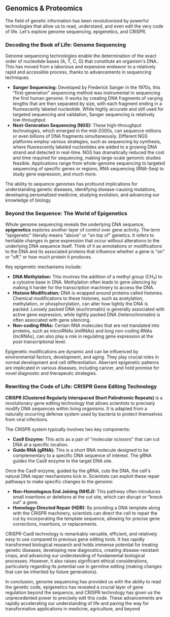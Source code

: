 **Genomics & Proteomics**  
---

The field of genetic information has been revolutionized by powerful technologies that allow us to read, understand, and even edit the very code of life. Let's explore genome sequencing, epigenetics, and CRISPR.  

### **Decoding the Book of Life: Genome Sequencing**

Genome sequencing technologies enable the determination of the exact order of nucleotide bases (A, T, C, G) that constitute an organism's DNA.. This has moved from a laborious and expensive endeavor to a relatively rapid and accessible process, thanks to advancements in sequencing techniques.  

* **Sanger Sequencing:** Developed by Frederick Sanger in the 1970s, this "first-generation" sequencing method was instrumental in sequencing the first human genome. It works by creating DNA fragments of varying lengths that are then separated by size, with each fragment ending in a fluorescently labeled nucleotide. While highly accurate and still used for targeted sequencing and validation, Sanger sequencing is relatively low-throughput.    
* **Next-Generation Sequencing (NGS):** These high-throughput technologies, which emerged in the mid-2000s, can sequence millions or even billions of DNA fragments simultaneously. Different NGS platforms employ various strategies, such as sequencing by synthesis, where fluorescently labeled nucleotides are added to a growing DNA strand and detected in real-time. NGS has dramatically reduced the cost and time required for sequencing, making large-scale genomic studies feasible. Applications range from whole-genome sequencing to targeted sequencing of specific genes or regions, RNA sequencing (RNA-Seq) to study gene expression, and much more.  

The ability to sequence genomes has profound implications for understanding genetic diseases, identifying disease-causing mutations, developing personalized medicine, studying evolution, and advancing our knowledge of biology.  

### **Beyond the Sequence: The World of Epigenetics**

Whole genome sequencing reveals the underlying DNA sequence, **epigenetics** explores another layer of control over gene activity. The term "epigenetic" literally means "above" or "on top of" genetics. It refers to heritable changes in gene expression that occur without alterations to the underlying DNA sequence itself. Think of it as annotations or modifications to the DNA and its associated proteins that influence whether a gene is "on" or "off," or how much protein it produces.  

Key epigenetic mechanisms include:

* **DNA Methylation:** This involves the addition of a methyl group (CH₃) to a cytosine base in DNA. Methylation often leads to gene silencing by making it harder for the transcription machinery to access the DNA.    
* **Histone Modification:** DNA is wrapped around proteins called histones. Chemical modifications to these histones, such as acetylation, methylation, or phosphorylation, can alter how tightly the DNA is packed. Loosely packed DNA (euchromatin) is generally associated with active gene expression, while tightly packed DNA (heterochromatin) is often associated with gene silencing.    
* **Non-coding RNAs:** Certain RNA molecules that are not translated into proteins, such as microRNAs (miRNAs) and long non-coding RNAs (lncRNAs), can also play a role in regulating gene expression at the post-transcriptional level.  

Epigenetic modifications are dynamic and can be influenced by environmental factors, development, and aging. They play crucial roles in normal development and cell differentiation. Aberrant epigenetic patterns are implicated in various diseases, including cancer, and hold promise for novel diagnostic and therapeutic strategies.  

### **Rewriting the Code of Life: CRISPR Gene Editing Technology**

**CRISPR (Clustered Regularly Interspaced Short Palindromic Repeats)** is a revolutionary gene editing technology that allows scientists to precisely modify DNA sequences within living organisms. It is adapted from a naturally occurring defense system used by bacteria to protect themselves from viral infections.  

The CRISPR system typically involves two key components:  

* **Cas9 Enzyme:** This acts as a pair of "molecular scissors" that can cut DNA at a specific location.    
* **Guide RNA (gRNA):** This is a short RNA molecule designed to be complementary to a specific DNA sequence of interest. The gRNA guides the Cas9 enzyme to the target DNA site.  

Once the Cas9 enzyme, guided by the gRNA, cuts the DNA, the cell's natural DNA repair mechanisms kick in. Scientists can exploit these repair pathways to make specific changes to the genome:  

* **Non-Homologous End Joining (NHEJ):** This pathway often introduces small insertions or deletions at the cut site, which can disrupt or "knock out" a gene.    
* **Homology-Directed Repair (HDR):** By providing a DNA template along with the CRISPR machinery, scientists can direct the cell to repair the cut by incorporating the template sequence, allowing for precise gene corrections, insertions, or replacements.  

CRISPR-Cas9 technology is remarkably versatile, efficient, and relatively easy to use compared to previous gene editing tools. It has rapidly transformed biological research and holds immense potential for treating genetic diseases, developing new diagnostics, creating disease-resistant crops, and advancing our understanding of fundamental biological processes. However, it also raises significant ethical considerations, particularly regarding its potential use in germline editing (making changes that can be inherited by future generations).  

In conclusion, genome sequencing has provided us with the ability to read the genetic code, epigenetics has revealed a crucial layer of gene regulation beyond the sequence, and CRISPR technology has given us the unprecedented power to precisely edit this code. These advancements are rapidly accelerating our understanding of life and paving the way for transformative applications in medicine, agriculture, and beyond


